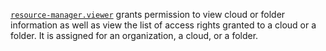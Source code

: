 [`resource-manager.viewer`](../../../../iam/concepts/access-control/roles.md#yrm-roles) grants permission to view cloud or folder information as well as view the list of access rights granted to a cloud or a folder. It is assigned for an organization, a cloud, or a folder.